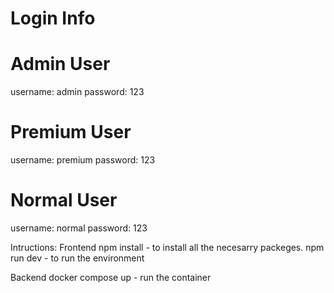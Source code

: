 # Login Info

# Admin User
username: admin
password: 123

# Premium User
username: premium
password: 123

# Normal User
username: normal
password: 123

Intructions:
Frontend
npm install - to install all the necesarry packeges.
npm run dev - to run the environment

Backend
docker compose up - run the container